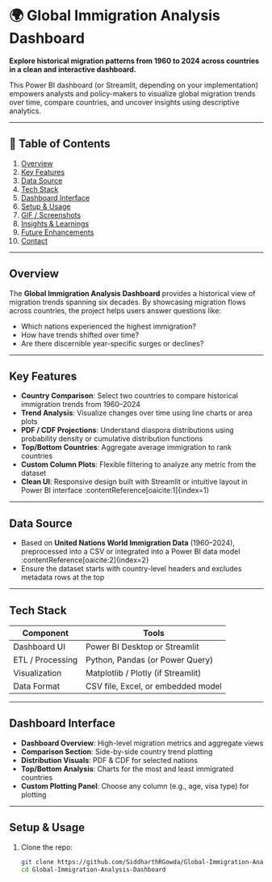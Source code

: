 # 🌍 Global Immigration Analysis Dashboard

**Explore historical migration patterns from 1960 to 2024 across countries in a clean and interactive dashboard.**

This Power BI dashboard (or Streamlit, depending on your implementation) empowers analysts and policy-makers to visualize global migration trends over time, compare countries, and uncover insights using descriptive analytics.

---

## 📑 Table of Contents

1. [Overview](#overview)  
2. [Key Features](#key-features)  
3. [Data Source](#data-source)  
4. [Tech Stack](#tech-stack)  
5. [Dashboard Interface](#dashboard-interface)  
6. [Setup & Usage](#setup--usage)  
7. [GIF / Screenshots](#gif--screenshots)  
8. [Insights & Learnings](#insights--learnings)  
9. [Future Enhancements](#future-enhancements)  
10. [Contact](#contact)

---

## Overview

The **Global Immigration Analysis Dashboard** provides a historical view of migration trends spanning six decades. By showcasing migration flows across countries, the project helps users answer questions like:

- Which nations experienced the highest immigration?
- How have trends shifted over time?
- Are there discernible year-specific surges or declines?

---

## Key Features

- **Country Comparison**: Select two countries to compare historical immigration trends from 1960–2024  
- **Trend Analysis**: Visualize changes over time using line charts or area plots  
- **PDF / CDF Projections**: Understand diaspora distributions using probability density or cumulative distribution functions  
- **Top/Bottom Countries**: Aggregate average immigration to rank countries  
- **Custom Column Plots**: Flexible filtering to analyze any metric from the dataset  
- **Clean UI**: Responsive design built with Streamlit or intuitive layout in Power BI interface :contentReference[oaicite:1]{index=1}

---

## Data Source

- Based on **United Nations World Immigration Data** (1960–2024), preprocessed into a CSV or integrated into a Power BI data model :contentReference[oaicite:2]{index=2}  
- Ensure the dataset starts with country-level headers and excludes metadata rows at the top

---

## Tech Stack

| Component         | Tools                            |
|------------------|----------------------------------|
| Dashboard UI     | Power BI Desktop or Streamlit     |
| ETL / Processing | Python, Pandas (or Power Query)  |
| Visualization     | Matplotlib / Plotly (if Streamlit) |
| Data Format       | CSV file, Excel, or embedded model |

---

## Dashboard Interface

- **Dashboard Overview**: High-level migration metrics and aggregate views  
- **Comparison Section**: Side-by-side country trend plotting  
- **Distribution Visuals**: PDF & CDF for selected nations  
- **Top/Bottom Analysis**: Charts for the most and least immigrated countries  
- **Custom Plotting Panel**: Choose any column (e.g., age, visa type) for plotting

---

## Setup & Usage

1. Clone the repo:
   ```bash
   git clone https://github.com/SiddharthRGowda/Global-Immigration-Analysis-Dashboard.git
   cd Global-Immigration-Analysis-Dashboard
